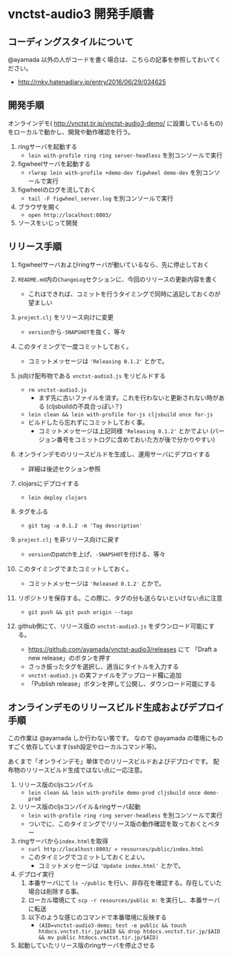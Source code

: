 # vnctst-audio3 開発手順書


## コーディングスタイルについて

@ayamada 以外の人がコードを書く場合は、こちらの記事を参照しておいてください。

- http://rnkv.hatenadiary.jp/entry/2016/06/29/034625


## 開発手順

オンラインデモ( http://vnctst.tir.jp/vnctst-audio3-demo/ に設置しているもの)をローカルで動かし、開発や動作確認を行う。

1. ringサーバを起動する
    - `lein with-profile ring ring server-headless` を別コンソールで実行
2. figwheelサーバを起動する
    - `rlwrap lein with-profile +demo-dev figwheel demo-dev` を別コンソールで実行
3. figwheelのログを流しておく
    - `tail -F figwheel_server.log` を別コンソールで実行
4. ブラウザを開く
    - `open http://localhost:8003/`
5. ソースをいじって開発


## リリース手順

1. figwheelサーバおよびringサーバが動いているなら、先に停止しておく

2. `README.md`内の`ChangeLog`セクションに、今回のリリースの更新内容を書く
    - これはできれば、コミットを行うタイミングで同時に追記しておくのが望ましい

3. `project.clj` をリリース向けに変更
    - `version`から`-SNAPSHOT`を抜く、等々

4. このタイミングで一度コミットしておく。
    - コミットメッセージは `'Releasing 0.1.2'` とかで。

5. js向け配布物である `vnctst-audio3.js` をリビルドする
    - `rm vnctst-audio3.js`
        - まず先に古いファイルを消す。これを行わないと更新されない時がある
          (cljsbuildの不具合っぽい？)
    - `lein clean && lein with-profile for-js cljsbuild once for-js`
    - ビルドしたら忘れずにコミットしておく事。
        - コミットメッセージは上記同様 `'Releasing 0.1.2'` とかでよい
          (バージョン番号をコミットログに含めておいた方が後で分かりやすい)

6. オンラインデモのリリースビルドを生成し、運用サーバにデプロイする
    - 詳細は後述セクション参照

7. clojarsにデプロイする
    - `lein deploy clojars`

8. タグをふる
    - `git tag -a 0.1.2 -m 'Tag description'`

9. `project.clj` を非リリース向けに戻す
    - `version`のpatchを上げ、`-SNAPSHOT`を付ける、等々

10. このタイミングでまたコミットしておく。
    - コミットメッセージは `'Released 0.1.2'` とかで。

11. リポジトリを保存する。この際に、タグの分も送らないといけない点に注意
    - `git push && git push origin --tags`

12. github側にて、リリース版の `vnctst-audio3.js` をダウンロード可能にする。
    - https://github.com/ayamada/vnctst-audio3/releases にて
      「Draft a new release」のボタンを押す
    - さっき振ったタグを選択し、適当にタイトルを入力する
    - `vnctst-audio3.js` の実ファイルをアップロード欄に追加
    - 「Publish release」ボタンを押して公開し、ダウンロード可能にする


## オンラインデモのリリースビルド生成およびデプロイ手順

この作業は @ayamada しか行わない筈です。
なので @ayamada の環境にものすごく依存しています(ssh設定やローカルコマンド等)。

あくまで「オンラインデモ」単体でのリリースビルドおよびデプロイです。
配布物のリリースビルド生成ではない点に一応注意。

1. リリース版のcljsコンパイル
    - `lein clean && lein with-profile demo-prod cljsbuild once demo-prod`
2. リリース版のcljsコンパイル＆ringサーバ起動
    - `lein with-profile ring ring server-headless` を別コンソールで実行
    - ついでに、このタイミングでリリース版の動作確認を取っておくとベター
3. ringサーバから`index.html`を取得
    - `curl http://localhost:8003/ > resources/public/index.html`
    - このタイミングでコミットしておくとよい。
        - コミットメッセージは `'Update index.html'` とかで。
4. デプロイ実行
    1. 本番サーバにて `ls ~/public` を行い、非存在を確認する。存在していた場合は削除する事。
    2. ローカル環境にて `scp -r resources/public m:` を実行し、本番サーバに転送
    3. 以下のような感じのコマンドで本番環境に反映する
        - `(AID=vnctst-audio3-demo; test -e public && touch htdocs.vnctst.tir.jp/$AID && drop htdocs.vnctst.tir.jp/$AID && mv public htdocs.vnctst.tir.jp/$AID)`
5. 起動していたリリース版のringサーバを停止させる


